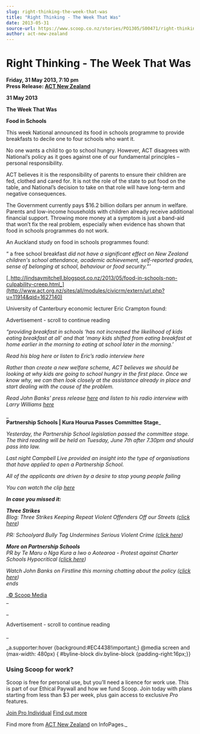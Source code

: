```yaml
---
slug: right-thinking-the-week-that-was
title: "Right Thinking - The Week That Was"
date: 2013-05-31
source-url: https://www.scoop.co.nz/stories/PO1305/S00471/right-thinking-the-week-that-was.htm
author: act-new-zealand
---
```

Right Thinking - The Week That Was
==================================

**Friday, 31 May 2013, 7:10 pm**  
**Press Release: [ACT New Zealand](https://info.scoop.co.nz/ACT_New_Zealand)**

**31 May 2013**

**The Week That Was**

**Food in Schools**

This week National announced its food in schools programme to provide breakfasts to decile one to four schools who want it.

No one wants a child to go to school hungry. However, ACT disagrees with National’s policy as it goes against one of our fundamental principles – personal responsibility.

ACT believes it is the responsibility of parents to ensure their children are fed, clothed and cared for. It is not the role of the state to put food on the table, and National’s decision to take on that role will have long-term and negative consequences.

The Government currently pays $16.2 billion dollars per annum in welfare. Parents and low-income households with children already receive additional financial support. Throwing more money at a symptom is just a band-aid that won’t fix the real problem, especially when evidence has shown that food in schools programmes do not work.

An Auckland study on food in schools programmes found:

“ a free school breakfast _did not have a significant effect on New Zealand children's school attendance, academic achievement, self-reported grades, sense of belonging at school, behaviour or food security.”’_

[_http://lindsaymitchell.blogspot.co.nz/2013/05/food-in-schools-non-culpability-creep.html_](http://www.act.org.nz/sites/all/modules/civicrm/extern/url.php?u=11914&qid=1627140)

University of Canterbury economic lecturer Eric Crampton found:

Advertisement - scroll to continue reading





_“providing breakfast in schools ‘has not increased the likelihood of kids eating breakfast at all’ and that ‘many kids shifted from eating breakfast at home earlier in the morning to eating at school later in the morning.’_

_Read his blog here or listen to Eric’s radio interview here_

_Rather than create a new welfare scheme, ACT believes we should be looking at why kids are going to school hungry in the first place. Once we know why, we can then look closely at the assistance already in place and start dealing with the cause of the problem._

_Read John Banks’ press release [here](http://www.act.org.nz/sites/all/modules/civicrm/extern/url.php?u=11917&qid=1627140) and listen to his radio interview with Larry Williams [here](http://www.act.org.nz/sites/all/modules/civicrm/extern/url.php?u=11918&qid=1627140)_

_  
**Partnership Schools | Kura Hourua Passes Committee Stage**_

_Yesterday, the Partnership School legislation passed the committee stage. The third reading will be held on Tuesday, June 7th after 7.30pm and should pass into law._

_Last night Campbell Live provided an insight into the type of organisations that have applied to open a Partnership School._

_All of the applicants are driven by a desire to stop young people failing_

_You can watch the clip [here](http://www.act.org.nz/sites/all/modules/civicrm/extern/url.php?u=11919&qid=1627140)_

_**In case you missed it:**_

_**Three Strikes**  
Blog: Three Strikes Keeping Repeat Violent Offenders Off our Streets ([click here](http://www.act.org.nz/sites/all/modules/civicrm/extern/url.php?u=11920&qid=1627140))_

_PR: Schoolyard Bully Tag Undermines Serious Violent Crime ([click here](http://www.act.org.nz/sites/all/modules/civicrm/extern/url.php?u=11921&qid=1627140))_

_**More on Partnership Schools**  
PR by Te Maru o Nga Kura a Iwo o Aotearoa - Protest against Charter Schools Hypocritical ([click here](http://www.act.org.nz/sites/all/modules/civicrm/extern/url.php?u=11922&qid=1627140))_

_Watch John Banks on Firstline this morning chatting about the policy ([click here](http://www.act.org.nz/sites/all/modules/civicrm/extern/url.php?u=11923&qid=1627140))  
ends_

_[© Scoop Media](http://www.scoop.co.nz/about/terms.html)  
_

_

Advertisement - scroll to continue reading



_

_a.supporter:hover {background:#EC4438!important;} @media screen and (max-width: 480px) { #byline-block div.byline-block {padding-right:16px;}}

### Using Scoop for work?

Scoop is free for personal use, but you’ll need a licence for work use. This is part of our Ethical Paywall and how we fund Scoop. Join today with plans starting from less than $3 per week, plus gain access to exclusive _Pro_ features.  
  
[Join Pro Individual](https://pro.scoop.co.nz/Individual/?from=ProIn24) [Find out more](https://pro.scoop.co.nz/using-scoop-for-work/?from=ProIn24)

Find more from [ACT New Zealand](https://info.scoop.co.nz/ACT_New_Zealand) on InfoPages._